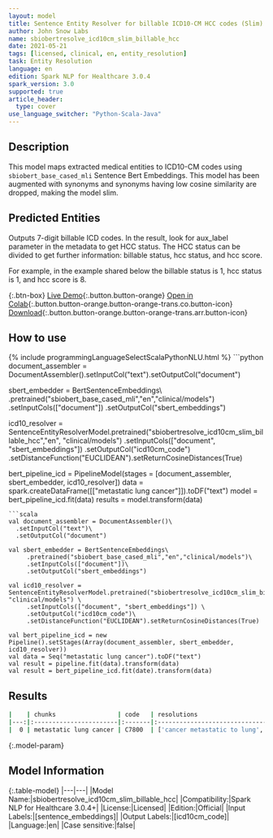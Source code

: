 ```yaml
---
layout: model
title: Sentence Entity Resolver for billable ICD10-CM HCC codes (Slim)
author: John Snow Labs
name: sbiobertresolve_icd10cm_slim_billable_hcc
date: 2021-05-21
tags: [licensed, clinical, en, entity_resolution]
task: Entity Resolution
language: en
edition: Spark NLP for Healthcare 3.0.4
spark_version: 3.0
supported: true
article_header:
  type: cover
use_language_switcher: "Python-Scala-Java"
---
```


## Description

This model maps extracted medical entities to ICD10-CM codes using `sbiobert_base_cased_mli` Sentence Bert Embeddings. This model has been augmented with synonyms and synonyms having low cosine similarity are dropped, making the model slim.

## Predicted Entities

Outputs 7-digit billable ICD codes. In the result, look for aux_label parameter in the metadata to get HCC status. The HCC status can be divided to get further information: billable status, hcc status, and hcc score.

For example, in the example shared below the billable status is 1, hcc status is 1, and hcc score is 8.

{:.btn-box}
[Live Demo](https://nlp.johnsnowlabs.com/demo){:.button.button-orange}
[Open in Colab](https://colab.research.google.com/github/JohnSnowLabs/spark-nlp-workshop/blob/master/tutorials/Certification_Trainings/Healthcare/24.Improved_Entity_Resolvers_in_SparkNLP_with_sBert.ipynb){:.button.button-orange.button-orange-trans.co.button-icon}
[Download](https://s3.amazonaws.com/auxdata.johnsnowlabs.com/clinical/models/sbiobertresolve_icd10cm_slim_billable_hcc_en_3.0.4_3.0_1621588560429.zip){:.button.button-orange.button-orange-trans.arr.button-icon}

## How to use



<div class="tabs-box" markdown="1">
{% include programmingLanguageSelectScalaPythonNLU.html %}
```python
document_assembler = DocumentAssembler().setInputCol("text").setOutputCol("document")

sbert_embedder = BertSentenceEmbeddings\ .pretrained("sbiobert_base_cased_mli","en","clinical/models")
.setInputCols(["document"])
.setOutputCol("sbert_embeddings")

icd10_resolver = SentenceEntityResolverModel.pretrained("sbiobertresolve_icd10cm_slim_billable_hcc","en", "clinical/models")
.setInputCols(["document", "sbert_embeddings"])
.setOutputCol("icd10cm_code")
.setDistanceFunction("EUCLIDEAN").setReturnCosineDistances(True)

bert_pipeline_icd = PipelineModel(stages = [document_assembler, sbert_embedder, icd10_resolver]) data = spark.createDataFrame([["metastatic lung cancer"]]).toDF("text") model = bert_pipeline_icd.fit(data) results = model.transform(data)
```
```scala
val document_assembler = DocumentAssembler()\
  .setInputCol("text")\
  .setOutputCol("document")

val sbert_embedder = BertSentenceEmbeddings\
     .pretrained("sbiobert_base_cased_mli","en","clinical/models")\
     .setInputCols(["document"])\
     .setOutputCol("sbert_embeddings")

val icd10_resolver = SentenceEntityResolverModel.pretrained("sbiobertresolve_icd10cm_slim_billable_hcc","en", "clinical/models") \
     .setInputCols(["document", "sbert_embeddings"]) \
     .setOutputCol("icd10cm_code")\
     .setDistanceFunction("EUCLIDEAN").setReturnCosineDistances(True)

val bert_pipeline_icd = new Pipeline().setStages(Array(document_assembler, sbert_embedder, icd10_resolver))
val data = Seq("metastatic lung cancer").toDF("text")
val result = pipeline.fit(data).transform(data)
val result = bert_pipeline_icd.fit(date).transform(data)

```
</div>

## Results

```bash
|    | chunks                 | code   | resolutions                                                                                                                                                                                                                                                                                                                                                                                                                                                                       | all_codes                                                                                              | billable_hcc_status_score   | all_distances                                                                                                            |
|---:|:-----------------------|:-------|:----------------------------------------------------------------------------------------------------------------------------------------------------------------------------------------------------------------------------------------------------------------------------------------------------------------------------------------------------------------------------------------------------------------------------------------------------------------------------------|:-------------------------------------------------------------------------------------------------------|:----------------------------|:-------------------------------------------------------------------------------------------------------------------------|
|  0 | metastatic lung cancer | C7800  | ['cancer metastatic to lung', 'metastasis from malignant tumor of lung', 'cancer metastatic to left lung', 'history of cancer metastatic to lung', 'metastatic cancer', 'history of cancer metastatic to lung (situation)', 'metastatic adenocarcinoma to bilateral lungs', 'cancer metastatic to chest wall', 'metastatic malignant neoplasm to left lower lobe of lung', 'metastatic carcinoid tumour', 'cancer metastatic to respiratory tract', 'metastatic carcinoid tumor'] | ['C7800', 'C349', 'C7801', 'Z858', 'C800', 'Z8511', 'C780', 'C798', 'C7802', 'C799', 'C7830', 'C7B00'] | ['1', '1', '8']             | ['0.0464', '0.0829', '0.0852', '0.0860', '0.0914', '0.0989', '0.1133', '0.1220', '0.1220', '0.1253', '0.1249', '0.1260'] |

```

{:.model-param}
## Model Information

{:.table-model}
|---|---|
|Model Name:|sbiobertresolve_icd10cm_slim_billable_hcc|
|Compatibility:|Spark NLP for Healthcare 3.0.4+|
|License:|Licensed|
|Edition:|Official|
|Input Labels:|[sentence_embeddings]|
|Output Labels:|[icd10cm_code]|
|Language:|en|
|Case sensitive:|false|